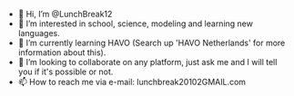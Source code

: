 - 👋 Hi, I’m @LunchBreak12
- 👀 I’m interested in school, science, modeling and learning new languages.
- 🌱 I’m currently learning HAVO (Search up 'HAVO Netherlands' for more information about this).
- 💞️ I’m looking to collaborate on any platform, just ask me and I will tell you if it's possible or not.
- 📫 How to reach me via e-mail: lunchbreak20102GMAIL.com

<!---
LunchBreak12/LunchBreak12 is a ✨ special ✨ repository because its `README.md` (this file) appears on your GitHub profile.
You can click the Preview link to take a look at your changes.
--->
